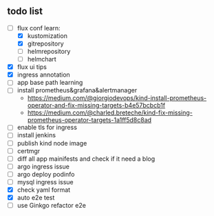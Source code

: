 ## todo list

- [ ] flux conf learn:
  - [x] kustomization
  - [x] gitrepository
  - [ ] helmrepository
  - [ ] helmchart
- [x] flux ui tips
- [x] ingress annotation
- [ ] app base path learning
- [ ] install prometheus&grafana&alertmanager
    - https://medium.com/@giorgiodevops/kind-install-prometheus-operator-and-fix-missing-targets-b4e57bcbcb1f
    - https://medium.com/@charled.breteche/kind-fix-missing-prometheus-operator-targets-1a1ff5d8c8ad
- [ ] enable tls for ingress
- [ ] install jenkins
- [ ] publish kind node image
- [ ] certmgr
- [ ] diff all app mainifests and check if it need a blog
- [ ] argo ingress issue
- [ ] argo deploy podinfo
- [ ] mysql ingress issue
- [x] check yaml format
- [x] auto e2e test
- [ ] use Ginkgo refactor e2e
